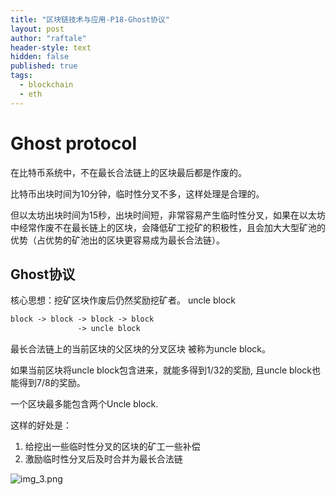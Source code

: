 ```yaml
---
title: "区块链技术与应用-P18-Ghost协议"
layout: post
author: "raftale"
header-style: text
hidden: false
published: true
tags:
  - blockchain
  - eth
---
```


# Ghost protocol

在比特币系统中，不在最长合法链上的区块最后都是作废的。

比特币出块时间为10分钟，临时性分叉不多，这样处理是合理的。

但以太坊出块时间为15秒，出块时间短，非常容易产生临时性分叉，如果在以太坊中经常作废不在最长链上的区块，会降低矿工挖矿的积极性，且会加大大型矿池的优势（占优势的矿池出的区块更容易成为最长合法链）。

## Ghost协议
核心思想：挖矿区块作废后仍然奖励挖矿者。
uncle block

```txt
block -> block -> block -> block 
               -> uncle block
```
最长合法链上的当前区块的父区块的分叉区块 被称为uncle block。

如果当前区块将uncle block包含进来，就能多得到1/32的奖励, 且uncle block也能得到7/8的奖励。

一个区块最多能包含两个Uncle block.

这样的好处是：
1. 给挖出一些临时性分叉的区块的矿工一些补偿
2. 激励临时性分叉后及时合并为最长合法链

![img_3.png](img_3.png)

## 
